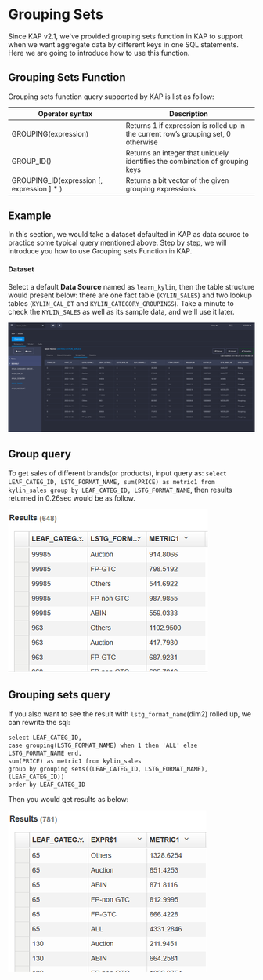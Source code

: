 # Grouping Sets

Since KAP v2.1, we've provided grouping sets function in KAP to support when we want aggregate data by different keys in one SQL statements. Here we are going to introduce how to use this function. 



## Grouping Sets Function

Grouping sets function query supported by KAP is list as follow:

| Operator syntax                          | Description                              |
| ---------------------------------------- | ---------------------------------------- |
| GROUPING(expression)                     | Returns 1 if expression is rolled up in the current row’s grouping set, 0 otherwise |
| GROUP_ID()                               | Returns an integer that uniquely identifies the combination of grouping keys |
| GROUPING_ID(expression [, expression ] * ) | Returns a bit vector of the given grouping expressions |



## Example

In this section, we would take a dataset defaulted in KAP as data source to practice some typical query mentioned above. Step by step, we will introduce you how to use Grouping sets Function in KAP.

#### Dataset

Select a default **Data Source** named as `learn_kylin`, then the table structure would present below: there are one fact table (`KYLIN_SALES`) and two lookup tables (`KYLIN_CAL_DT` and `KYLIN_CATEGORY_GROUPINGS`). Take a minute to check the `KYLIN_SALES` as well as its sample data, and we'll use it later.

![](images/wd_datasample.png)

## Group query

To get sales of different brands(or products), input query as: `select LEAF_CATEG_ID, LSTG_FORMAT_NAME, sum(PRICE) as metric1 from kylin_sales group by LEAF_CATEG_ID, LSTG_FORMAT_NAME`, then results returned in 0.26sec would be as follow.

![](images/grouping_sets.1.png)



## Grouping sets query

If you also want to see the result with `lstg_format_name`(dim2) rolled up, we can rewrite the sql:

```
select LEAF_CATEG_ID,
case grouping(LSTG_FORMAT_NAME) when 1 then 'ALL' else LSTG_FORMAT_NAME end,
sum(PRICE) as metric1 from kylin_sales
group by grouping sets((LEAF_CATEG_ID, LSTG_FORMAT_NAME), (LEAF_CATEG_ID))
order by LEAF_CATEG_ID
```

 Then you would get results as below:

![](images/grouping_sets.2.png)

